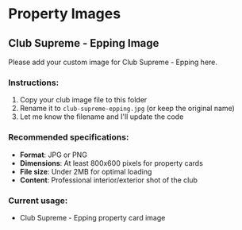 # Property Images

## Club Supreme - Epping Image

Please add your custom image for Club Supreme - Epping here.

### Instructions:
1. Copy your club image file to this folder
2. Rename it to `club-supreme-epping.jpg` (or keep the original name)
3. Let me know the filename and I'll update the code

### Recommended specifications:
- **Format**: JPG or PNG
- **Dimensions**: At least 800x600 pixels for property cards
- **File size**: Under 2MB for optimal loading
- **Content**: Professional interior/exterior shot of the club

### Current usage:
- Club Supreme - Epping property card image
